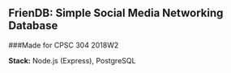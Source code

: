 ## FrienDB: Simple Social Media Networking Database
###Made for CPSC 304 2018W2

**Stack:** Node.js (Express), PostgreSQL